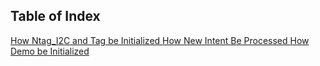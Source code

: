 

## Table of Index

[How Ntag_I2C and Tag be Initialized ](howI2C_TAG_beInitialized.md)
[How New Intent Be Processed ](howNewIntentBeProcessed.md)
[How Demo be Initialized ](howDemoBeStarted.md)











<!--stackedit_data:
eyJoaXN0b3J5IjpbMTc5MDcwNjI1NF19
-->